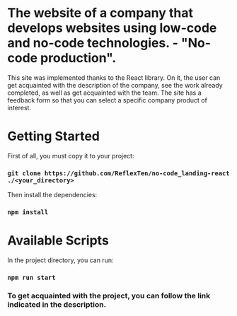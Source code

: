 # The website of a company that develops websites using low-code and no-code technologies. - "No-code production".

This site was implemented thanks to the React library. On it, the user can get acquainted with the description of the company, see the work already completed, as well as get acquainted with the team. The site has a feedback form so that you can select a specific company product of interest.

# Getting Started

First of all, you must copy it to your project:

### `git clone https://github.com/ReflexTen/no-code_landing-react ./<your_directory>`

Then install the dependencies:

### `npm install`

# Available Scripts

In the project directory, you can run:

### `npm run start`

### To get acquainted with the project, you can follow the link indicated in the description.
